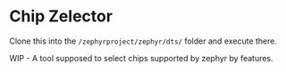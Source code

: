 # Chip Zelector

Clone this into the `/zephyrproject/zephyr/dts/` folder and execute there.

WIP - A tool supposed to select chips supported by zephyr by features.
